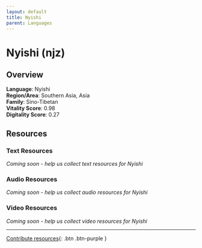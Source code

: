 ```yaml
---
layout: default
title: Nyishi
parent: Languages
---
```


# Nyishi (njz)

## Overview

**Language**: Nyishi  
**Region/Area**: Southern Asia, Asia  
**Family**: Sino-Tibetan  
**Vitality Score**: 0.98  
**Digitality Score**: 0.27  

## Resources

### Text Resources
*Coming soon - help us collect text resources for Nyishi*

### Audio Resources
*Coming soon - help us collect audio resources for Nyishi*

### Video Resources
*Coming soon - help us collect video resources for Nyishi*

---

[Contribute resources](https://fairtrain.github.io/){: .btn .btn-purple }
